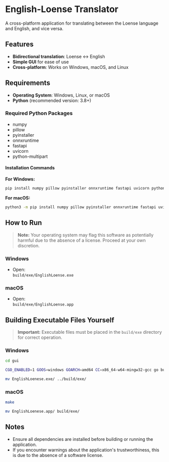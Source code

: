 # English-Loense Translator

A cross-platform application for translating between the Loense language and English, and vice versa.

## Features

- **Bidirectional translation**: Loense ↔ English
- **Simple GUI** for ease of use
- **Cross-platform**: Works on Windows, macOS, and Linux

## Requirements

- **Operating System**: Windows, Linux, or macOS
- **Python** (recommended version: 3.8+)

### Required Python Packages

- numpy
- pillow
- pyinstaller
- onnxruntime
- fastapi
- uvicorn
- python-multipart

#### Installation Commands

**For Windows:**
```sh
pip install numpy pillow pyinstaller onnxruntime fastapi uvicorn python-multipart
```

**For macOS:**
```sh
python3 -m pip install numpy pillow pyinstaller onnxruntime fastapi uvicorn python-multipart
```

## How to Run

> **Note:** Your operating system may flag this software as potentially harmful due to the absence of a license. Proceed at your own discretion.

### Windows

- Open:  
  `build/exe/EnglishLoense.exe`

### macOS

- Open:  
  `build/exe/EnglishLoense.app`

## Building Executable Files Yourself

> **Important:** Executable files must be placed in the `build/exe` directory for correct operation.

### Windows

```sh
cd gui
```
```sh
CGO_ENABLED=1 GOOS=windows GOARCH=amd64 CC=x86_64-w64-mingw32-gcc go build -o EnglishLoenese.exe
```
```sh
mv EnglishLoenese.exe/ ../build/exe/
```

### macOS

```sh
make
```
```sh
mv EnglishLoenese.app/ build/exe/
```

## Notes

- Ensure all dependencies are installed before building or running the application.
- If you encounter warnings about the application's trustworthiness, this is due to the absence of a software license.